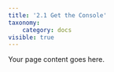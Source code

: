 ```yaml
---
title: '2.1 Get the Console'
taxonomy:
    category: docs
visible: true
---
```


Your page content goes here.